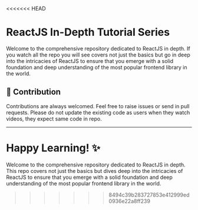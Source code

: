 <<<<<<< HEAD
# ReactJS In-Depth Tutorial Series

Welcome to the comprehensive repository dedicated to ReactJS in depth. If you watch all the repo you will see  covers not just the basics but go in deep into the intricacies of ReactJS to ensure that you emerge with a solid foundation and deep understanding of the most popular frontend library in the world.

## 💼 Contribution

Contributions are always welcomed. Feel free to raise issues or send in pull requests. Please do not update the existing code as users when they watch videos, they expect same code in repo.

---

**Happy Learning!** ✨
=======
Welcome to the comprehensive repository dedicated to ReactJS in depth. This repo covers not just the basics but dives deep into the intricacies of ReactJS to ensure that you emerge with a solid foundation and deep understanding of the most popular frontend library in the world.
>>>>>>> 8494c39b283727853e412999ed0936e22a8ff239

